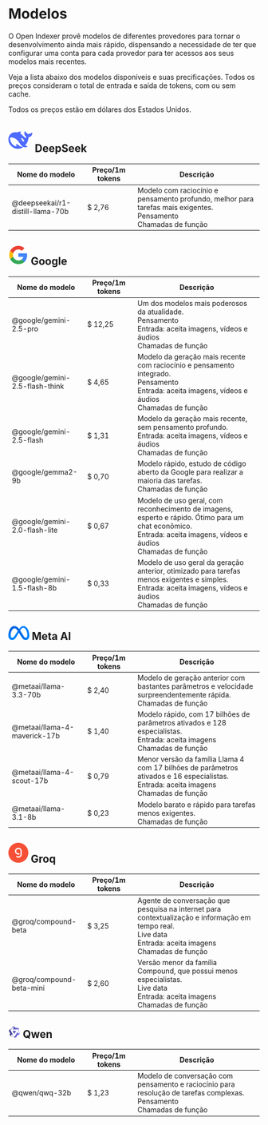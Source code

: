# Modelos

O Open Indexer provê modelos de diferentes provedores para tornar o desenvolvimento ainda mais rápido, dispensando a necessidade de ter que configurar uma conta para cada provedor para ter acessos aos seus modelos mais recentes.

Veja a lista abaixo dos modelos disponíveis e suas precificações. Todos os preços consideram o total de entrada e saída de tokens, com ou sem cache.

Todos os preços estão em dólares dos Estados Unidos.

## <img src="/assets/icon/deepseek.svg" class="inline-icon"> DeepSeek

<table>
    <thead>
        <colgroup>
            <col style="width: 30%" />
            <col style="width: 20%" />
            <col style="width: 50%" />
        </colgroup>
        <tr>
            <th>Nome do modelo</th>
            <th>Preço/1m tokens</th>
            <th>Descrição</th>
        </tr>
    </thead>
    <tbody>
        <tr>
            <td>
                @deepseekai/r1-distill-llama-70b
            </td>
            <td>
                <span>$ 2,76</span>
            </td>
            <td>
                Modelo com raciocínio e pensamento profundo, melhor para tarefas mais exigentes.
                <div class="model-capabilities">
                    <div>
                        <i class="ri-lightbulb-line"></i>
                        Pensamento
                    </div>
                    <div>
                        <i class="ri-instance-line"></i>
                        Chamadas de função
                    </div>
                </div>
            </td>
        </tr>        
    </tbody>
</table>

## <img src="/assets/icon/google.svg" class="inline-icon"> Google

<table>
    <thead>
        <colgroup>
            <col style="width: 30%" />
            <col style="width: 20%" />
            <col style="width: 50%" />
        </colgroup>
        <tr>
            <th>Nome do modelo</th>
            <th>Preço/1m tokens</th>
            <th>Descrição</th>
        </tr>
    </thead>
    <tbody>
        <tr>
            <td>
                @google/gemini-2.5-pro
            </td>
            <td>
                <span>$ 12,25</span>
            </td>
            <td>
                Um dos modelos mais poderosos da atualidade.
                <div class="model-capabilities">
                    <div>
                        <i class="ri-lightbulb-line"></i>
                        Pensamento
                    </div>
                    <div>
                        <i class="ri-multi-image-fill"></i>
                        Entrada: aceita imagens, vídeos e áudios
                    </div>
                    <div>
                        <i class="ri-instance-line"></i>
                        Chamadas de função
                    </div>
                </div>
            </td>
        </tr>
        <tr>
            <td>
                @google/gemini-2.5-flash-think
            </td>
            <td>
                <span>$ 4,65</span>
            </td>
            <td>
                Modelo da geração mais recente com raciocínio e
                pensamento integrado.
                <div class="model-capabilities">
                    <div>
                        <i class="ri-lightbulb-line"></i>
                        Pensamento
                    </div>
                    <div>
                        <i class="ri-multi-image-fill"></i>
                        Entrada: aceita imagens, vídeos e áudios
                    </div>
                    <div>
                        <i class="ri-instance-line"></i>
                        Chamadas de função
                    </div>
                </div>
            </td>
        </tr>
        <tr>
            <td>
                @google/gemini-2.5-flash
            </td>
            <td>
                <span>$ 1,31</span>
            </td>
            <td>
                Modelo da geração mais recente, sem pensamento profundo.
                <div class="model-capabilities">
                    <div>
                        <i class="ri-multi-image-fill"></i>
                        Entrada: aceita imagens, vídeos e áudios
                    </div>
                    <div>
                        <i class="ri-instance-line"></i>
                        Chamadas de função
                    </div>
                </div>
            </td>
        </tr>
        <tr>
            <td>
                @google/gemma2-9b
            </td>
            <td>
                <span>$ 0,70</span>
            </td>
            <td>
                Modelo rápido, estudo de código aberto da Google para realizar a maioria das tarefas.
                <div class="model-capabilities">
                    <div>
                        <i class="ri-instance-line"></i>
                        Chamadas de função
                    </div>
                </div>
            </td>
        </tr>
        <tr>
            <td>
                @google/gemini-2.0-flash-lite
            </td>
            <td>
                <span>$ 0,67</span>
            </td>
            <td>
                Modelo de uso geral, com reconhecimento de imagens, esperto e rápido. Ótimo para um chat econômico.
                <div class="model-capabilities">
                    <div>
                        <i class="ri-multi-image-fill"></i>
                        Entrada: aceita imagens, vídeos e áudios
                    </div>
                    <div>
                        <i class="ri-instance-line"></i>
                        Chamadas de função
                    </div>
                </div>
            </td>
        </tr>
        <tr>
            <td>
                @google/gemini-1.5-flash-8b
            </td>
            <td>
                <span>$ 0,33</span>
            </td>
            <td>
                Modelo de uso geral da geração anterior, otimizado para tarefas menos exigentes e simples.
                <div class="model-capabilities">
                    <div>
                        <i class="ri-multi-image-fill"></i>
                        Entrada: aceita imagens, vídeos e áudios
                    </div>
                    <div>
                        <i class="ri-instance-line"></i>
                        Chamadas de função
                    </div>
                </div>
            </td>
        </tr>
    </tbody>
</table>

## <img src="/assets/icon/meta.svg" class="inline-icon"> Meta AI

<table>
    <thead>
        <colgroup>
            <col style="width: 30%" />
            <col style="width: 20%" />
            <col style="width: 50%" />
        </colgroup>
        <tr>
            <th>Nome do modelo</th>
            <th>Preço/1m tokens</th>
            <th>Descrição</th>
        </tr>
    </thead>
    <tbody>
        <tr>
            <td>
                @metaai/llama-3.3-70b
            </td>
            <td>
                <span>$ 2,40</span>
            </td>
            <td>
                Modelo de geração anterior com bastantes parâmetros e velocidade surpreendentemente rápida.
                <div class="model-capabilities">
                    <div>
                        <i class="ri-instance-line"></i>
                        Chamadas de função
                    </div>
                </div>
            </td>
        </tr>
        <tr>
            <td>
                @metaai/llama-4-maverick-17b
            </td>
            <td>
                <span>$ 1,40</span>
            </td>
            <td>
                Modelo rápido, com 17 bilhões de parâmetros ativados e 128 especialistas.
                <div class="model-capabilities">
                    <div>
                        <i class="ri-multi-image-fill"></i>
                        Entrada: aceita imagens
                    </div>
                    <div>
                        <i class="ri-instance-line"></i>
                        Chamadas de função
                    </div>
                </div>
            </td>
        </tr>
        <tr>
            <td>
                @metaai/llama-4-scout-17b
            </td>
            <td>
                <span>$ 0,79</span>
            </td>
            <td>
                Menor versão da família Llama 4 com 17 bilhões de parâmetros ativados e 16 especialistas.
                <div class="model-capabilities">
                    <div>
                        <i class="ri-multi-image-fill"></i>
                        Entrada: aceita imagens
                    </div>
                    <div>
                        <i class="ri-instance-line"></i>
                        Chamadas de função
                    </div>
                </div>
            </td>
        </tr>
        <tr>
            <td>
                @metaai/llama-3.1-8b
            </td>
            <td>
                <span>$ 0,23</span>
            </td>
            <td>
                Modelo barato e rápido para tarefas menos exigentes.
                <div class="model-capabilities">
                    <div>
                        <i class="ri-instance-line"></i>
                        Chamadas de função
                    </div>
                </div>
            </td>
        </tr>
    </tbody>
</table>

## <img src="/assets/icon/groq.svg" class="inline-icon"> Groq

<table>
    <thead>
        <colgroup>
            <col style="width: 30%" />
            <col style="width: 20%" />
            <col style="width: 50%" />
        </colgroup>
        <tr>
            <th>Nome do modelo</th>
            <th>Preço/1m tokens</th>
            <th>Descrição</th>
        </tr>
    </thead>
    <tbody>
        <tr>
            <td>
                @groq/compound-beta
            </td>
            <td>
                <span>$ 3,25</span>
            </td>
            <td>
                Agente de conversação que pesquisa na internet para contextualização e informação em tempo real.
                <div class="model-capabilities">
                    <div>
                        <i class="ri-global-line"></i>
                        Live data
                    </div>
                    <div>
                        <i class="ri-multi-image-fill"></i>
                        Entrada: aceita imagens
                    </div>
                    <div>
                        <i class="ri-instance-line"></i>
                        Chamadas de função
                    </div>
                </div>
            </td>
        </tr>
        <tr>
            <td>
                @groq/compound-beta-mini
            </td>
            <td>
                <span>$ 2,60</span>
            </td>
            <td>
                Versão menor da família Compound, que possui menos especialistas.
                <div class="model-capabilities">
                    <div>
                        <i class="ri-global-line"></i>
                        Live data
                    </div>
                    <div>
                        <i class="ri-multi-image-fill"></i>
                        Entrada: aceita imagens
                    </div>
                    <div>
                        <i class="ri-instance-line"></i>
                        Chamadas de função
                    </div>
                </div>
            </td>
        </tr>
    </tbody>
</table>

## <img src="/assets/icon/qwen.svg" class="inline-icon"> Qwen

<table>
    <thead>
        <colgroup>
            <col style="width: 30%" />
            <col style="width: 20%" />
            <col style="width: 50%" />
        </colgroup>
        <tr>
            <th>Nome do modelo</th>
            <th>Preço/1m tokens</th>
            <th>Descrição</th>
        </tr>
    </thead>
    <tbody>
        <tr>
            <td>
                @qwen/qwq-32b
            </td>
            <td>
                <span>$ 1,23</span>
            </td>
            <td>
                Modelo de conversação com pensamento e raciocínio para resolução de tarefas complexas.
                <div class="model-capabilities">
                    <div>
                        <i class="ri-lightbulb-line"></i>
                        Pensamento
                    </div>
                    <div>
                        <i class="ri-instance-line"></i>
                        Chamadas de função
                    </div>
                </div>
            </td>
        </tr>
    </tbody>
</table>
